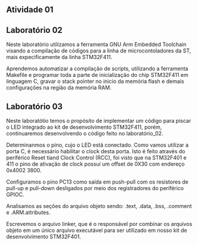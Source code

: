## Atividade 01

## Laboratório 02

Neste laboratório utilizamos a ferramenta GNU Arm Embedded Toolchain visando a compilação de códigos para a linha de microcontoladores da ST, mais expecificamente da linha STM32F411.

Aprendemos automatizar a compilação de scripts, utilizando a ferramenta Makefile e programar toda a parte de inicialização do chip STM32F411 em linguagem C, gravar o stack pointer no inicio da memória flash e demais configurações na região da memória RAM.

## Laboratório 03

Neste laboratótio temos o propósito de implementar um código para piscar o LED integrado ao kit de desenvolvimento STM32F411, porém, continuaremos desenvolvendo o código feito no laboratório_02.

Determinanmos o pino, cujo o LED está conectado. Como vamos utilizar a porta C, é necessário habilitar o clock desta porta. Isto é feito através do periférico Reset tiand Clock Control (RCC), foi visto que na STM32F401 e 411 o pino de ativação de clock possuí um offset de 0X30 com endereço 0x4002 3800.

Configuramos o pino PC13 como saída em push-pull com os resistores de pull-up e pull-down desligados por meio dos registradores do periférico GPIOC.

Analisamos as seções do arquivo objeto sendo: .text, .data, .bss, .comment e .ARM.attributes. 

Escrevemos o arquivo linker, que é o responsável por combinar os arquivos objeto em um único arquivo executável para ser utilizado em nosso kit de desenvolvimento STM32F401.